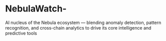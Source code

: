 # NebulaWatch-
AI nucleus of the Nebula ecosystem — blending anomaly detection, pattern recognition, and cross-chain analytics to drive its core intelligence and predictive tools
